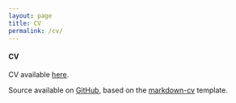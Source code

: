 ```yaml
---
layout: page
title: CV
permalink: /cv/
---
```


#### CV

CV available [here](https://csianglim.github.io/markdown-cv).

Source available on [GitHub](https://github.com/csianglim/markdown-cv/blob/gh-pages/index.md), based on the [markdown-cv](https://github.com/elipapa/markdown-cv) template.
